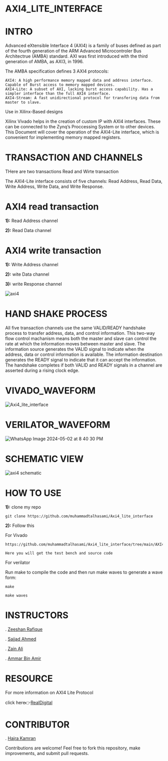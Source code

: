 #  AXI4_LITE_INTERFACE

#  INTRO
Advanced eXtensible Interface 4 (AXI4) is a family of buses defined as part of the fourth generation of the ARM Advanced Microcontroler Bus Architectrue (AMBA) standard. AXI was first introduced with the third generation of AMBA, as AXI3, in 1996.

The AMBA specification defines 3 AXI4 protocols:

    AXI4: A high performance memory mapped data and address interface. Capable of Burst access to memory mapped devices.
    AXI4-Lite: A subset of AXI, lacking burst access capability. Has a simpler interface than the full AXI4 interface.
    AXI4-Stream: A fast unidirectional protocol for transfering data from master to slave.

Use in Xilinx-Based designs

Xilinx Vivado helps in the creation of custom IP with AXI4 interfaces. These can be connected to the Zynq’s Proccessing System or to other devices. This Document will cover the operation of the AXI4-Lite interface, which is convenient for implementing memory mapped registers.

# TRANSACTION AND CHANNELS

THere are two transactions Read and Wirte transaction

The AXI4-Lite interface consists of five channels: Read Address, Read Data, Write Address, Write Data, and Write Response. 

# AXI4 read transaction 
**1):** Read Address channel

**2):** Read Data channel 

# AXI4 write transaction 
**1):** Write Address channel

**2):** wite Data channel 

**3):** write Response channel

![axi4](https://github.com/muhammadtalhasami/Axi4_lite_interface/assets/141629485/188f4528-e291-4839-958a-a554c6564e19)


# HAND SHAKE PROCESS

All five transaction channels use the same VALID/READY handshake process to transfer address, data, and control information. This two-way flow control machanism means both the master and slave can control the rate at which the information moves between master and slave. The information source generates the VALID signal to indicate when the address, data or control information is available. The information destination generates the READY signal to indicate that it can accept the information. The handshake completes if both VALID and READY signals in a channel are asserted during a rising clock edge.


#  VIVADO_WAVEFORM
![Axi4_lite_interface](https://github.com/muhammadtalhasami/Axi4_lite_interface/assets/141629485/e1983157-c869-4561-b5e0-888914cb7026)

# VERILATOR_WAVEFORM
![WhatsApp Image 2024-05-02 at 8 40 30 PM](https://github.com/muhammadtalhasami/Axi4_lite_interface/assets/141629485/8351ce63-f4b5-4364-b332-377676eba8d6)

# SCHEMATIC VIEW
![axi4 schematic](https://github.com/muhammadtalhasami/Axi4_lite_interface/assets/141629485/bc58e6d9-abd5-4715-a82d-89783e7db706)

# HOW TO USE 

**1):** clone my repo
```
git clone https://github.com/muhammadtalhasami/Axi4_lite_interface
```
**2):** Follow this

For Vivado
```
https://github.com/muhammadtalhasami/Axi4_lite_interface/tree/main/AXI4_LITE_VIVADO/AXI4_LITE_INTERFACE.srcs

Here you will get the test bench and source code 
```


For verilator

Run make to compile the code and then run make waves to generate a wave form:
```
make

make waves
```
# INSTRUCTORS

. [Zeeshan Rafique](https://github.com/zeeshanrafique23)

. [Sajjad Ahmed](https://github.com/sajjadahmed677)

. [Zain Ali](https://github.com/ZAIN-ALI-02)

. [Ammar Bin Amir](https://github.com/Ammar-Bin-Amir)

# RESOURCE

For more information on AXI4 Lite Protocol

click here👉[RealDigital](https://www.realdigital.org/doc/a9fee931f7a172423e1ba73f66ca4081)

# CONTRIBUTOR 

. [Hajra Kamran](https://github.com/HajraKamran)

Contributions are welcome! Feel free to fork this repository, make improvements, and submit pull requests.
